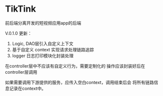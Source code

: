 # TikTink

前后端分离开发的短视频应用app的后端

V.0.1.0
更新：
1. Logic, DAO层引入自定义上下文
2. 基于自定义 context 实现请求处理链路追踪
3. logger 日志打印模块化封装处理

在controller层中不应该有自定义行为，需要定制化的
操作应该封装好后在controller层调用

如果需要调用下游提供的服务，应传入空白context，调用结束后会
将所有链路信息记录在context中。
